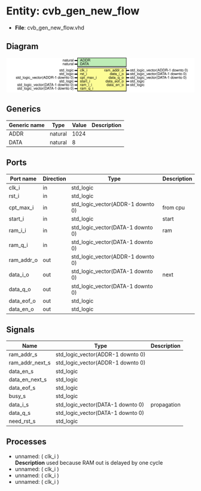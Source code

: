 # Entity: cvb_gen_new_flow

- **File**: cvb_gen_new_flow.vhd
## Diagram

![Diagram](cvb_gen_new_flow.svg "Diagram")
## Generics

| Generic name | Type    | Value | Description |
| ------------ | ------- | ----- | ----------- |
| ADDR         | natural | 1024  |             |
| DATA         | natural | 8     |             |
## Ports

| Port name  | Direction | Type                              | Description |
| ---------- | --------- | --------------------------------- | ----------- |
| clk_i      | in        | std_logic                         |             |
| rst_i      | in        | std_logic                         |             |
| cpt_max_i  | in        | std_logic_vector(ADDR-1 downto 0) | from cpu    |
| start_i    | in        | std_logic                         | start       |
| ram_i_i    | in        | std_logic_vector(DATA-1 downto 0) | ram         |
| ram_q_i    | in        | std_logic_vector(DATA-1 downto 0) |             |
| ram_addr_o | out       | std_logic_vector(ADDR-1 downto 0) |             |
| data_i_o   | out       | std_logic_vector(DATA-1 downto 0) | next        |
| data_q_o   | out       | std_logic_vector(DATA-1 downto 0) |             |
| data_eof_o | out       | std_logic                         |             |
| data_en_o  | out       | std_logic                         |             |
## Signals

| Name            | Type                              | Description   |
| --------------- | --------------------------------- | ------------- |
| ram_addr_s      | std_logic_vector(ADDR-1 downto 0) |               |
| ram_addr_next_s | std_logic_vector(ADDR-1 downto 0) |               |
| data_en_s       | std_logic                         |               |
|  data_en_next_s | std_logic                         |               |
| data_eof_s      | std_logic                         |               |
| busy_s          | std_logic                         |               |
| data_i_s        | std_logic_vector(DATA-1 downto 0) |  propagation  |
| data_q_s        | std_logic_vector(DATA-1 downto 0) |               |
| need_rst_s      | std_logic                         |               |
## Processes
- unnamed: ( clk_i )
</br>**Description**
 used because RAM out is delayed by one cycle 
- unnamed: ( clk_i )
- unnamed: ( clk_i )
- unnamed: ( clk_i )
